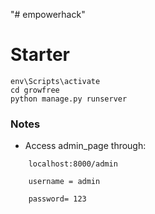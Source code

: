 "# empowerhack" 

# Starter 
```
env\Scripts\activate
cd growfree
python manage.py runserver 
```
### Notes 
- Access admin_page through: 
``` 
    localhost:8000/admin

    username = admin

    password= 123
```